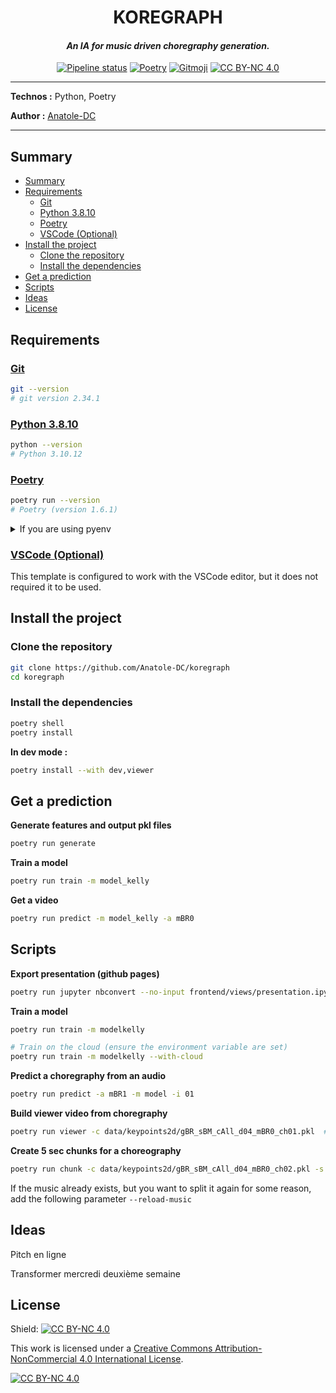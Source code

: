 <h1 align="center">KOREGRAPH</h1>

_<h4 align="center">An IA for music driven choregraphy generation.</h4>_

<div align="center">

[![Pipeline status](https://github.com/Anatole-DC/koregraph/actions/workflows/base.yml/badge.svg)](https://github.com/Anatole-DC/koregraph/actions)
[![Poetry](https://img.shields.io/endpoint?url=https://python-poetry.org/badge/v0.json)](https://python-poetry.org/)
[![Gitmoji](https://img.shields.io/badge/gitmoji-%20😜%20😍-FFDD67.svg)](https://gitmoji.carloscuesta.me/)
[![CC BY-NC 4.0][cc-by-nc-shield]][cc-by-nc]

</div>

___

**Technos :** Python, Poetry

**Author :** [Anatole-DC](https://github.com/Anatole-DC)

___

## Summary

- [Summary](#summary)
- [Requirements](#requirements)
  - [Git](#git)
  - [Python 3.8.10](#python-3810)
  - [Poetry](#poetry)
  - [VSCode (Optional)](#vscode-optional)
- [Install the project](#install-the-project)
  - [Clone the repository](#clone-the-repository)
  - [Install the dependencies](#install-the-dependencies)
- [Get a prediction](#get-a-prediction)
- [Scripts](#scripts)
- [Ideas](#ideas)
- [License](#license)

## Requirements

### [Git](https://git-scm.com/)

```bash
git --version
# git version 2.34.1
```

### [Python 3.8.10](https://www.python.org/)

```bash
python --version
# Python 3.10.12
```

### [Poetry](https://python-poetry.org/)

```bash
poetry run --version
# Poetry (version 1.6.1)
```

<details>
  <summary>If you are using pyenv</summary>

**Activate koregraph**

```bash
pyenv local koregraph
```

**Install poetry**

```bash
pip intall poetry
```

</details>

### [VSCode (Optional)](https://code.visualstudio.com/)

This template is configured to work with the VSCode editor, but it does not required it to be used.

## Install the project

### Clone the repository

```bash
git clone https://github.com/Anatole-DC/koregraph
cd koregraph
```

### Install the dependencies

```bash
poetry shell
poetry install
```

**In dev mode :**

```bash
poetry install --with dev,viewer
```

## Get a prediction
**Generate features and output pkl files**
```bash
poetry run generate
```
**Train a model**
```bash
poetry run train -m model_kelly
```
**Get a video**
```bash
poetry run predict -m model_kelly -a mBR0
```

## Scripts

**Export presentation (github pages)**

```bash
poetry run jupyter nbconvert --no-input frontend/views/presentation.ipynb  --to slides --stdout > documentation/pages/index.html
```

**Train a model**

```bash
poetry run train -m modelkelly

# Train on the cloud (ensure the environment variable are set)
poetry run train -m modelkelly --with-cloud
```

**Predict a choregraphy from an audio**

```bash
poetry run predict -a mBR1 -m model -i 01
```

**Build viewer video from choregraphy**

```bash
poetry run viewer -c data/keypoints2d/gBR_sBM_cAll_d04_mBR0_ch01.pkl  # Path to your video
```

**Create 5 sec chunks for a choreography**

```bash
poetry run chunk -c data/keypoints2d/gBR_sBM_cAll_d04_mBR0_ch02.pkl -s 5
```
If the music already exists, but you want to split it again for some reason, add the following parameter `--reload-music`

## Ideas

Pitch en ligne

Transformer mercredi deuxième semaine

## License

Shield: [![CC BY-NC 4.0][cc-by-nc-shield]][cc-by-nc]

This work is licensed under a
[Creative Commons Attribution-NonCommercial 4.0 International License][cc-by-nc].

[![CC BY-NC 4.0][cc-by-nc-image]][cc-by-nc]

[cc-by-nc]: https://creativecommons.org/licenses/by-nc/4.0/
[cc-by-nc-image]: https://licensebuttons.net/l/by-nc/4.0/88x31.png
[cc-by-nc-shield]: https://img.shields.io/badge/License-CC%20BY--NC%204.0-lightgrey.svg
